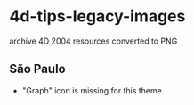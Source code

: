 # 4d-tips-legacy-images
archive 4D 2004 resources converted to PNG

## São Paulo

* "Graph" icon is missing for this theme.
